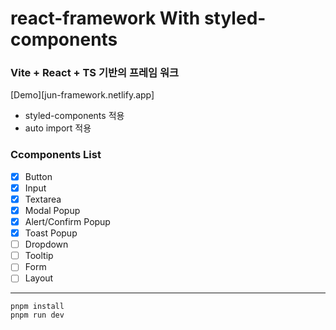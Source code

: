 # react-framework With styled-components
### Vite + React + TS 기반의 프레임 워크

[Demo][jun-framework.netlify.app]

- styled-components 적용
- auto import 적용

### Ccomponents List

- [x] Button
- [x] Input
- [x] Textarea
- [x] Modal Popup
- [x] Alert/Confirm Popup
- [x] Toast Popup
- [ ] Dropdown
- [ ] Tooltip
- [ ] Form
- [ ] Layout

--- 

```
pnpm install
pnpm run dev
```
